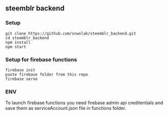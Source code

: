 ## steemblr backend

### Setup
```
git clone https://github.com/snwolak/steemblr_backend.git
cd steemblr_backend
npm install
npm start
```
### Setup for firebase functions
```
firebase init
paste firebase folder from this repo
firebase serve
```
### ENV

To launch firebase functions you need firebase admin api creditentials and save them as serviceAccount.json file in functions folder.
